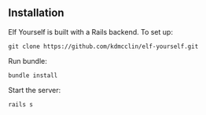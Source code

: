 ## Installation

Elf Yourself is built with a Rails backend. To set up:

```
git clone https://github.com/kdmcclin/elf-yourself.git
```

Run bundle:

```
bundle install
```

Start the server:

```
rails s
```